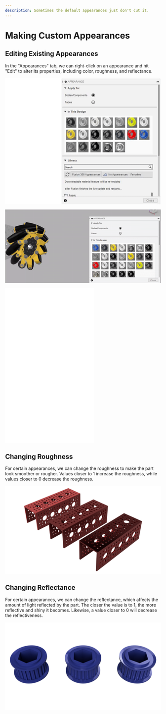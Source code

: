 ```yaml
---
description: Sometimes the default appearances just don't cut it.
---
```


# Making Custom Appearances

## Editing Existing Appearances

In the "Appearances" tab, we can right-click on an appearance and hit "Edit" to alter its properties, including color, roughness, and reflectance.

![Opening the &quot;Edit&quot; menu for &quot;Aluminum - Satin&quot;](../.gitbook/assets/957ccecf89eeca52c7a9926838348a7e.gif)

![Using the color map and slider to change the color of the mecanum wheel plate](../.gitbook/assets/culurz.gif)

![Using the sliders to change the roughness and reflectance of the appearance](../.gitbook/assets/slidurr.gif)

## Changing Roughness

For certain appearances, we can change the roughness to make the part look smoother or rougher. Values closer to 1 increase the roughness, while values closer to 0 decrease the roughness.

![goBILDA channel set to &quot;Aluminum - Anodized \(Red\)&quot; with roughness decreasing from left to right \(0.75, 0.35, and 0.122 \(default\) respectively\)](../.gitbook/assets/roughness.png)

## Changing Reflectance

For certain appearances, we can change the reflectance, which affects the amount of light reflected by the part. The closer the value is to 1, the more reflective and shiny it becomes. Likewise, a value closer to 0 will decrease the reflectiveness.

![Timing belt pulley set to &quot;Plastic - Glossy \(Blue\)&quot; with reflectance increasing from left to right \(0.015, 0.053 \(default\), and 0.08 respectively\)](../.gitbook/assets/pull.png)

